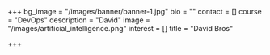 +++
bg_image = "/images/banner/banner-1.jpg"
bio = ""
contact = []
course = "DevOps"
description = "David"
image = "/images/artificial_intelligence.png"
interest = []
title = "David Bros"

+++
